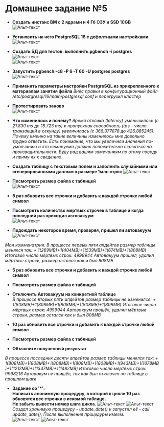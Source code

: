 
# Домашнее задание №5


* **Создать инстанс ВМ с 2 ядрами и 4 Гб ОЗУ и SSD 10GB**  
![Альт-текст](Images/HW5/01.png)  

* **Установить на него PostgreSQL 16 с дефолтными настройками**  
![Альт-текст](Images/HW5/02.png)  

* **Создать БД для тестов: выполнить pgbench -i postgres**  
![Альт-текст](Images/HW5/03.png)  
![Альт-текст](Images/HW5/04.png)  

* **Запустить pgbench -c8 -P 6 -T 60 -U postgres postgres**  
![Альт-текст](Images/HW5/05.png)  

* **Применить параметры настройки PostgreSQL из прикрепленного к материалам занятия файла**
_Внёс правки в конфигурационный файл /etc/postgresql/16/main/postgresql.conf  и перегрузил кластер_

* **Протестировать заново**  
![Альт-текст](Images/HW5/07_1.png)  

* **Что изменилось и почему?**
_Время отклика (latency) уменьшилось (с 21.830 ms до 18.723 ms) и пропускная способность (tps - число транзакций в секунду) увеличилась (c 366.377878 до 426.885245). Почему именно на такие величины изменилось мне довольно трудно ответить. Есть понимание, что мы увеличили значения по-умолчанию и это неминуемо должно положительно сказаться на производительности. Буду рад вашим замечаниям по этому поводу и приму их к сведению._  

* **Создать таблицу с текстовым полем и заполнить случайными или сгенерированными данным в размере 1млн строк**
![Альт-текст](Images/HW5/08.png)  

* **Посмотреть размер файла с таблицей**  
![Альт-текст](Images/HW5/09.png)  
  
* **5 раз обновить все строчки и добавить к каждой строчке любой символ**
* **Посмотреть количество мертвых строчек в таблице и когда последний раз приходил автовакуум**  
![Альт-текст](Images/HW5/10.png)

* **Подождать некоторое время, проверяя, пришел ли автовакуум**  
![Альт-текст](Images/HW5/11.png)

_Мои комменатрии: В процессе первых пяти апдейтов размер таблицы менялся так: + 1(269MB)+1(404MB)+1(539MB)+1(674MB)+1(808MB)
Итоговое число мёртвых строк: 4999944
Автовакуум прошёл, удалил мёртвые строки, размер остался как и был 808MB._  

* **5 раз обновить все строчки и добавить к каждой строчке любой символ**  
* **Посмотреть размер файла с таблицей**  
* **Отключить Автовакуум на конкретной таблице**  
_В процессе вторых пяти апдейтов размер таблицы не изменился: + 1(808MB)+1(808MB)+1(808MB)+1(808MB)+1(808MB)
Итоговое число мёртвых строк: 4999944
Автовакуум прошёл, удалил мёртвые строки, размер остался как и был 808MB_  

* **10 раз обновить все строчки и добавить к каждой строчке любой символ**  
* **Посмотреть размер файла с таблицей**  
* **Объясните полученный результат**

_В процессе последних десяти апдейтов размер таблицы менялся так: + 1(808MB)+1(808MB)+1(808MB)+1(808MB)+1(808MB)+1(943MB)+1(1078MB)+1(1212MB)+1(1347MB)+1(1482MB)
Итоговое число мёртвых строк: 9998216
Автовакум не пришёл, так как был отключен на таблице в прошлом шаге_  


* **Задание со '*':  
Написать анонимную процедуру, в которой в цикле 10 раз обновятся все строчки в искомой таблице.  
Не забыть вывести номер шага цикла.**
![Альт-текст](Images/HW5/15_1.png)
![Альт-текст](Images/HW5/17.png)  
_Создал хранимую процедуру - update_date() и запустил её - call update_date(); После выполнения процедуры имеем:_  
![Альт-текст](Images/HW5/15.png)
![Альт-текст](Images/HW5/16.png)








